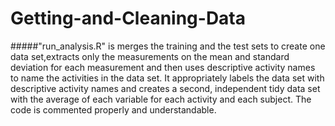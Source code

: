 # Getting-and-Cleaning-Data

#####"run_analysis.R" is merges the training and the test sets to create one data set,extracts only the measurements on the mean and standard deviation for each measurement and then uses descriptive activity names to name the activities in the data set. It appropriately labels the data set with descriptive activity names and creates a second, independent tidy data set with the average of each variable for each activity and each subject. The code is commented properly and understandable.

